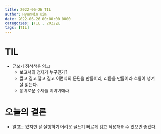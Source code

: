 ```yaml
---
title: 2022-06-26 TIL
author: HyunMin Kim
date: 2022-06-26 00:00:00 0000
categories: [TIL , 2022년]
tags: [TIL]
---
```


# TIL
- 글쓰기 정석책을 읽고
    - 보고서의 청자가 누구인가?
    - 짧고 길고 짧고 길고 이런식의 문단을 만들어라, 리듬을 만들어라 흐름이 생겨 잘 읽는다.
    - 흥미로운 주제를 이야기해라



# 오늘의 결론
- 알고는 있지만 잘 실행하기 어려운 글쓰기 빠르게 읽고 적용해볼 수 있으면 좋겠다.


